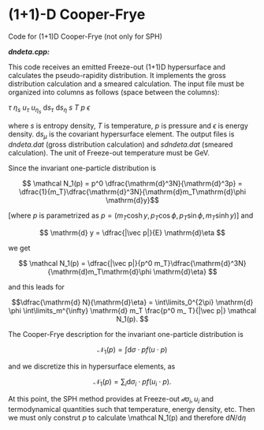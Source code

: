 # (1+1)-D Cooper-Frye
Code for (1+1)D Cooper-Frye (not only for SPH)

**_dndeta.cpp:_**

This code receives an emitted Freeze-out (1+1)D hypersurface and calculates the pseudo-rapidity distribution. It implements the gross distribution calculation and a smeared calculation. The input file must be organized into columns as follows (space between the columns):

$\tau$    $\eta_s$    $u_\tau$    $u_{\eta_s}$    $\mathrm{d}s_\tau$    $\mathrm{d}s_\eta$    $s$    $T$    $p$    $\epsilon$

where $s$ is entropy density, $T$ is temperature, $p$ is pressure and $\epsilon$ is energy density. $\mathrm{d}s_\mu$ is the covariant hypersurface element. The output files is _dndeta.dat_ (gross distribution calculation) and _sdndeta.dat_ (smeared calculation). The unit of Freeze-out temperature must be GeV.

Since the invariant one-particle distribution is

$$ \mathcal N_1(p) = p^0 \dfrac{\mathrm{d}^3N}{\mathrm{d}^3p} = \dfrac{1}{m_T}\dfrac{\mathrm{d}^3N}{\mathrm{d}m_T\mathrm{d}\phi \mathrm{d}y}$$

[where $p$ is parametrized as $p=(m_T \cosh y, p_T \cos \phi, p_T \sin \phi, m_T \sinh y)$] and 

$$ \mathrm{d} y = \dfrac{|\vec p|}{E} \mathrm{d}\eta $$ 

we get

$$ \mathcal N_1(p) = \dfrac{|\vec p|}{p^0 m_T}\dfrac{\mathrm{d}^3N}{\mathrm{d}m_T\mathrm{d}\phi \mathrm{d}\eta} $$

and this leads for

$$\dfrac{\mathrm{d} N}{\mathrm{d}\eta} = \int\limits_0^{2\pi} \mathrm{d} \phi \int\limits_m^{\infty} \mathrm{d} m_T \frac{p^0 m_ T}{|\vec p|} \mathcal N_1(p). $$ 

The Cooper-Frye description for the invariant one-particle distribution is

$$ \mathcal N_1(p) = \int \mathrm{d} \sigma \cdot p f(u \cdot p) $$

and we discretize this in hypersurface elements, as

$$ \mathcal N_1(p) = \sum_i \mathrm{d} \sigma_i \cdot p f(u_i \cdot p). $$

At this point, the SPH method provides at Freeze-out $\mathcal{d}\sigma_i, u_i$ and termodynamical quantities such that temperature, energy density, etc. Then we must only construt $p$ to calculate \mathcal N_1(p) and therefore ${\mathrm{d} N}/{\mathrm{d}\eta}$


